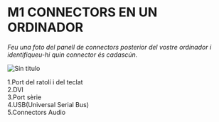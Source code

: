 # M1 CONNECTORS EN UN ORDINADOR


*Feu una foto del panell de connectors posterior del vostre ordinador i identifiqueu-hi quin connector és cadascún.*

![Sin titulo](/home/users/inf/hism1/ism26539567/Documentos/FF.jpg)

 1.Port del ratolí i del teclat  
 2.DVI   
 3.Port sèrie  
 4.USB(Universal Serial Bus)  
 5.Connectors Audio


